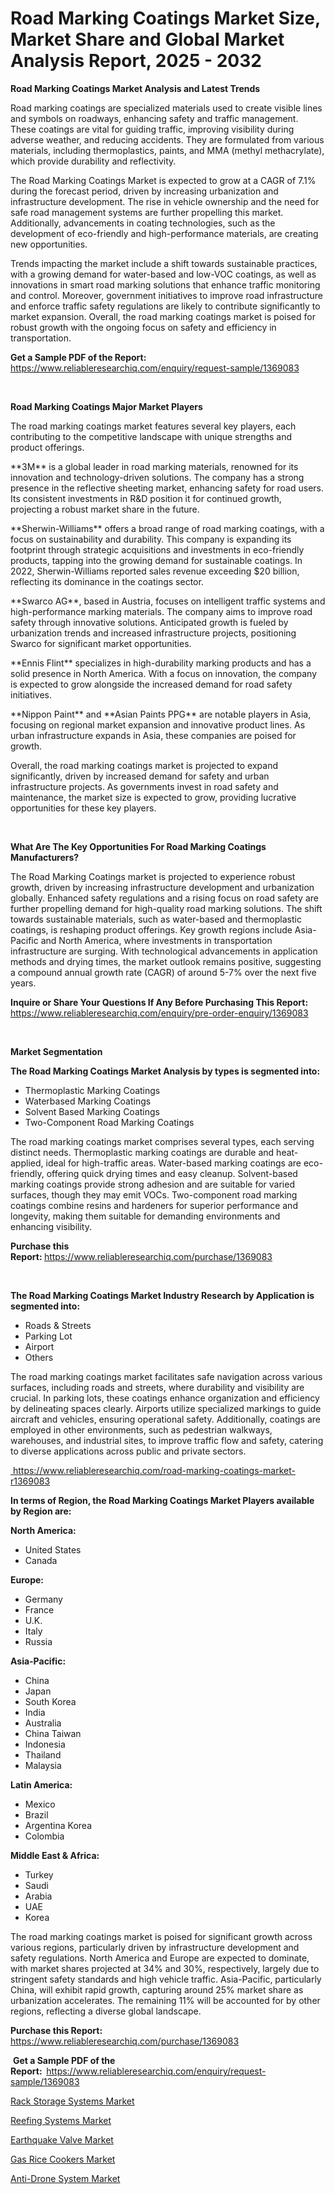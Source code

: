 <p><h1>Road Marking Coatings Market Size, Market Share and Global Market Analysis Report, 2025 - 2032</h1></p><p><strong>Road Marking Coatings Market Analysis and Latest Trends</strong></p>
<p><p>Road marking coatings are specialized materials used to create visible lines and symbols on roadways, enhancing safety and traffic management. These coatings are vital for guiding traffic, improving visibility during adverse weather, and reducing accidents. They are formulated from various materials, including thermoplastics, paints, and MMA (methyl methacrylate), which provide durability and reflectivity.</p><p>The Road Marking Coatings Market is expected to grow at a CAGR of 7.1% during the forecast period, driven by increasing urbanization and infrastructure development. The rise in vehicle ownership and the need for safe road management systems are further propelling this market. Additionally, advancements in coating technologies, such as the development of eco-friendly and high-performance materials, are creating new opportunities. </p><p>Trends impacting the market include a shift towards sustainable practices, with a growing demand for water-based and low-VOC coatings, as well as innovations in smart road marking solutions that enhance traffic monitoring and control. Moreover, government initiatives to improve road infrastructure and enforce traffic safety regulations are likely to contribute significantly to market expansion. Overall, the road marking coatings market is poised for robust growth with the ongoing focus on safety and efficiency in transportation.</p></p>
<p><strong>Get a Sample PDF of the Report:&nbsp;</strong> <a href="https://www.reliableresearchiq.com/enquiry/request-sample/1369083?utm_campaign=2840&utm_medium=2&utm_source=Github&utm_content=ia&utm_term=22032025&utm_id=road-marking-coatings">https://www.reliableresearchiq.com/enquiry/request-sample/1369083</a></p>
<p>&nbsp;</p>
<p><strong>Road Marking Coatings Major Market Players</strong></p>
<p><p>The road marking coatings market features several key players, each contributing to the competitive landscape with unique strengths and product offerings. </p><p>**3M** is a global leader in road marking materials, renowned for its innovation and technology-driven solutions. The company has a strong presence in the reflective sheeting market, enhancing safety for road users. Its consistent investments in R&D position it for continued growth, projecting a robust market share in the future.</p><p>**Sherwin-Williams** offers a broad range of road marking coatings, with a focus on sustainability and durability. This company is expanding its footprint through strategic acquisitions and investments in eco-friendly products, tapping into the growing demand for sustainable coatings. In 2022, Sherwin-Williams reported sales revenue exceeding $20 billion, reflecting its dominance in the coatings sector.</p><p>**Swarco AG**, based in Austria, focuses on intelligent traffic systems and high-performance marking materials. The company aims to improve road safety through innovative solutions. Anticipated growth is fueled by urbanization trends and increased infrastructure projects, positioning Swarco for significant market opportunities.</p><p>**Ennis Flint** specializes in high-durability marking products and has a solid presence in North America. With a focus on innovation, the company is expected to grow alongside the increased demand for road safety initiatives.</p><p>**Nippon Paint** and **Asian Paints PPG** are notable players in Asia, focusing on regional market expansion and innovative product lines. As urban infrastructure expands in Asia, these companies are poised for growth.</p><p>Overall, the road marking coatings market is projected to expand significantly, driven by increased demand for safety and urban infrastructure projects. As governments invest in road safety and maintenance, the market size is expected to grow, providing lucrative opportunities for these key players.</p></p>
<p>&nbsp;</p>
<p><strong>What Are The Key Opportunities For Road Marking Coatings Manufacturers?</strong></p>
<p><p>The Road Marking Coatings market is projected to experience robust growth, driven by increasing infrastructure development and urbanization globally. Enhanced safety regulations and a rising focus on road safety are further propelling demand for high-quality road marking solutions. The shift towards sustainable materials, such as water-based and thermoplastic coatings, is reshaping product offerings. Key growth regions include Asia-Pacific and North America, where investments in transportation infrastructure are surging. With technological advancements in application methods and drying times, the market outlook remains positive, suggesting a compound annual growth rate (CAGR) of around 5-7% over the next five years.</p></p>
<p><strong>Inquire or Share Your Questions If Any Before Purchasing This Report:</strong> <a href="https://www.reliableresearchiq.com/enquiry/pre-order-enquiry/1369083?utm_campaign=2840&utm_medium=2&utm_source=Github&utm_content=ia&utm_term=22032025&utm_id=road-marking-coatings">https://www.reliableresearchiq.com/enquiry/pre-order-enquiry/1369083</a></p>
<p>&nbsp;</p>
<p><strong>Market Segmentation</strong></p>
<p><strong>The Road Marking Coatings Market Analysis by types is segmented into:</strong></p>
<p><ul><li>Thermoplastic Marking Coatings</li><li>Waterbased Marking Coatings</li><li>Solvent Based Marking Coatings</li><li>Two-Component Road Marking Coatings</li></ul></p>
<p><p>The road marking coatings market comprises several types, each serving distinct needs. Thermoplastic marking coatings are durable and heat-applied, ideal for high-traffic areas. Water-based marking coatings are eco-friendly, offering quick drying times and easy cleanup. Solvent-based marking coatings provide strong adhesion and are suitable for varied surfaces, though they may emit VOCs. Two-component road marking coatings combine resins and hardeners for superior performance and longevity, making them suitable for demanding environments and enhancing visibility.</p></p>
<p><strong>Purchase this Report:&nbsp;</strong><a href="https://www.reliableresearchiq.com/purchase/1369083?utm_campaign=2840&utm_medium=2&utm_source=Github&utm_content=ia&utm_term=22032025&utm_id=road-marking-coatings">https://www.reliableresearchiq.com/purchase/1369083</a></p>
<p>&nbsp;</p>
<p><strong>The Road Marking Coatings Market Industry Research by Application is segmented into:</strong></p>
<p><ul><li>Roads & Streets</li><li>Parking Lot</li><li>Airport</li><li>Others</li></ul></p>
<p><p>The road marking coatings market facilitates safe navigation across various surfaces, including roads and streets, where durability and visibility are crucial. In parking lots, these coatings enhance organization and efficiency by delineating spaces clearly. Airports utilize specialized markings to guide aircraft and vehicles, ensuring operational safety. Additionally, coatings are employed in other environments, such as pedestrian walkways, warehouses, and industrial sites, to improve traffic flow and safety, catering to diverse applications across public and private sectors.</p></p>
<p><a href="https://www.reliableresearchiq.com/road-marking-coatings-market-r1369083?utm_campaign=2840&utm_medium=2&utm_source=Github&utm_content=ia&utm_term=22032025&utm_id=road-marking-coatings">&nbsp;https://www.reliableresearchiq.com/road-marking-coatings-market-r1369083</a></p>
<p><strong>In terms of Region, the Road Marking Coatings Market Players available by Region are:</strong></p>
<p>
    <p> <strong> North America: </strong>
        <ul>
            <li>United States</li>
            <li>Canada</li>
        </ul>
        </p> 
    <p> <strong> Europe: </strong>
        <ul>
            <li>Germany</li>
            <li>France</li>
            <li>U.K.</li>
            <li>Italy</li>
            <li>Russia</li>
        </ul>
        </p> 
    <p> <strong> Asia-Pacific: </strong>
        <ul>
            <li>China</li>
            <li>Japan</li>
            <li>South Korea</li>
            <li>India</li>
            <li>Australia</li>
            <li>China Taiwan</li>
            <li>Indonesia</li>
            <li>Thailand</li>
            <li>Malaysia</li>
        </ul>
        </p> 
    <p> <strong> Latin America: </strong>
        <ul>
            <li>Mexico</li>
            <li>Brazil</li>
            <li>Argentina Korea</li>
            <li>Colombia</li>
        </ul>
        </p> 
    <p> <strong> Middle East & Africa: </strong>
        <ul>
            <li>Turkey</li>
            <li>Saudi</li>
            <li>Arabia</li>
            <li>UAE</li>
            <li>Korea</li>
        </ul>
    </p>
    </p>
<p><p>The road marking coatings market is poised for significant growth across various regions, particularly driven by infrastructure development and safety regulations. North America and Europe are expected to dominate, with market shares projected at 34% and 30%, respectively, largely due to stringent safety standards and high vehicle traffic. Asia-Pacific, particularly China, will exhibit rapid growth, capturing around 25% market share as urbanization accelerates. The remaining 11% will be accounted for by other regions, reflecting a diverse global landscape.</p></p>
<p><strong>Purchase this Report: </strong><a href="https://www.reliableresearchiq.com/purchase/1369083?utm_campaign=2840&utm_medium=2&utm_source=Github&utm_content=ia&utm_term=22032025&utm_id=road-marking-coatings">https://www.reliableresearchiq.com/purchase/1369083</a></p>
<p>&nbsp;<strong>Get a Sample PDF of the Report:&nbsp;&nbsp;</strong><a href="https://www.reliableresearchiq.com/enquiry/request-sample/1369083?utm_campaign=2840&utm_medium=2&utm_source=Github&utm_content=ia&utm_term=22032025&utm_id=road-marking-coatings">https://www.reliableresearchiq.com/enquiry/request-sample/1369083</a></p>
<p><strong></strong></p>
<p><p><a href="https://www.linkedin.com/pulse/analyzing-rack-storage-systems-market-46-cagr-growth-forecast-eb4lf?utm_campaign=2840&utm_medium=2&utm_source=Github&utm_content=ia&utm_term=22032025&utm_id=road-marking-coatings">Rack Storage Systems Market</a></p><p><a href="https://www.linkedin.com/pulse/global-reefing-systems-market-set-expansion-projected-75-cagr-a3dff?utm_campaign=2840&utm_medium=2&utm_source=Github&utm_content=ia&utm_term=22032025&utm_id=road-marking-coatings">Reefing Systems Market</a></p><p><a href="https://www.linkedin.com/pulse/earthquake-valve-market-analysis-report-competitive-strategies-lx2ee?utm_campaign=2840&utm_medium=2&utm_source=Github&utm_content=ia&utm_term=22032025&utm_id=road-marking-coatings">Earthquake Valve Market</a></p><p><a href="https://www.linkedin.com/pulse/gas-rice-cookers-market-study-findings-forecast-cagr-59-pv5ve?utm_campaign=2840&utm_medium=2&utm_source=Github&utm_content=ia&utm_term=22032025&utm_id=road-marking-coatings">Gas Rice Cookers Market</a></p><p><a href="https://github.com/tszkintruca/Market-Research-Report-List-1/blob/main/anti-drone-system-market.md?utm_campaign=2840&utm_medium=2&utm_source=Github&utm_content=ia&utm_term=22032025&utm_id=road-marking-coatings">Anti-Drone System Market</a></p></p>